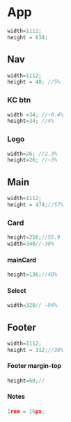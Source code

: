 
# App

```js
width=1112;
height = 834;
```

## Nav

```js
width=1112;
height = 48; //5%
```

### KC btn

```js
width =34; //~0.4%
height=34; //4%
```

### Logo

```js
width=26; //2.3%
height=26; //~3%
```

## Main

```js
width=1112;
height = 474;//57%
```

### Card

```js
height=256;//55.9
width=340//~30%
```
#### mainCard

```js
height=136;//40%
```

#### Select

```js
width=320// ~94%
```

## Footer

```js
width=1112;
height = 312;//38%
```

#### Footer margin-top

```js
height=60;//
```

#### Notes

```js
1rem = 16px;
```
